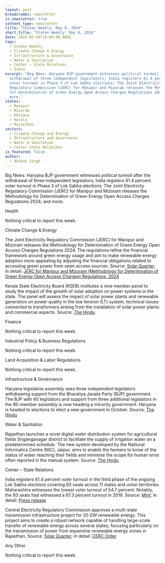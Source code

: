 ```yaml
---
layout: post
breadcrumbs: newsletter
is_newsletter: true
content_type: newsletter
title: "States Weekly: May 8, 2024"
short_title: "States Weekly: May 8, 2024"
date: 2024-05-08T16:04:00.000Z
tags:
  - States Weekly
  - Climate Change & Energy
  - Infrastructure & Governance  
  - Water & Sanitation
  - Center – State Relations 
  - India
excerpt: "Big News: Haryana BJP government witnesses political turmoil after the
  withdrawal of three independent legislators; India registers 61.4 percent
  voter turnout in Phase 3 of Lok Sabha elections; The Joint Electricity
  Regulatory Commission (JERC) for Manipur and Mizoram releases the Methodology
  for Determination of Green Energy Open Access Charges Regulations 2024; and
  more."
states:
  - Manipur
  - Mizoram
  - Haryana
  - Kerala
  - Rajasthan
sectors:
  - Climate Change and Energy
  - Infrastructure and Governance
  - Water & Sanitation
  - Center-State Relations
is_featured: false
author:
  - Akshat Singh
---
```

Big News: Haryana BJP government witnesses political turmoil after the withdrawal of three independent legislators; India registers 61.4 percent voter turnout in Phase 3 of Lok Sabha elections; The Joint Electricity Regulatory Commission (JERC) for Manipur and Mizoram releases the Methodology for Determination of Green Energy Open Access Charges Regulations 2024; and more.



Health 



Nothing critical to report this week.



Climate Change & Energy

The Joint Electricity Regulatory Commission (JERC) for Manipur and Mizoram releases the Methodology for Determination of Green Energy Open Access Charges Regulations 2024. The regulations refine the financial framework around green energy usage and aim to make renewable energy adoption more appealing by adjusting the financial obligations related to accessing green power from open access sources. Source: [Solar Quarter](https://solarquarter.com/2024/05/03/jerc-for-manipur-and-mizoram-introduces-green-energy-open-access-charges-regulations-2024/); In detail: [JERC for Manipur and Mizoram (Methodology for Determination of Green Energy Open Access Charges) Regulations, 2024](https://jerc.mizoram.gov.in/uploads/attachments/2024/04/5df8a7602d5fdea879a6dafd70e50d47/methodology-for-determination-of-green-energy-open-access-charges-regulations-2024.pdf)



Kerala State Electricity Board (KSEB) institutes a nine member panel to study the impact of the growth of solar adoption on power systems in the state. The panel will assess the impact of solar power plants and renewable generation on power quality in the low tension (LT) system, technical issues connected to transformers arising from the installation of solar power plants and commercial aspects. Source: [The Hindu](https://www.thehindu.com/news/national/kerala/kerala-state-electricity-board-to-study-how-solar-penetration-has-impacted-states-power-system/article68146794.ece)



Finance

Nothing critical to report this week.



Industrial Policy & Business Regulations  

Nothing critical to report this week.



Land Acquisition & Labor Regulations  

Nothing critical to report this week. 



Infrastructure & Governance  

Haryana legislative assembly sees three independent legislators withdrawing support from the Bharatiya Janata Party (BJP) government. The BJP with 40 legislators and support from three additional legislators in the 90-member assembly is now heading a minority government. Haryana is headed to elections to elect a new government in October. Source: [The Hindu](https://www.thehindu.com/news/national/three-independent-mlas-withdraw-support-to-bjp-government-in-haryana/article68149994.ece)

[](https://www.thehindu.com/news/national/three-independent-mlas-withdraw-support-to-bjp-government-in-haryana/article68149994.ece)

Water & Sanitation

Rajasthan launches a novel digital water distribution system for agricultural fields Sriganganagar district to facilitate the supply of irrigation water on a predetermined schedule. The new system developed by the National Informatics Centre (NIC), Jaipur, aims to enable the farmers to know of the status of water reaching their fields and minimise the scope for human error often reported in the manual system. Source: [The Hindu](https://www.thehindu.com/news/national/rajasthan/unique-digital-distribution-system-launched-for-irrigation-water-in-rajasthan/article68125719.ece)



Center – State Relations 

India registers 61.4 percent voter turnout in the third phase of the ongoing Lok Sabha elections covering 93 seats across 11 states and union territories. Maharashtra witnesses the lowest voter turnout of 54.7 percent. Notably, the 93 seats had witnessed a 67.3 percent turnout in 2019. Source: [Mint](https://www.livemint.com/elections/lok-sabha-election-2024-phase-3-voting-voter-turnout-assam-west-bengal-uttar-pradesh-bihar-karnataka-maharashtra-11715091923134.html); In detail: [Press release](https://pib.gov.in/PressReleasePage.aspx?PRID=2019889)



Central Electricity Regulatory Commission approves a multi-state transmission infrastructure project for 20 GW renewable energy. This project aims to create a robust network capable of handling large-scale transfer of renewable energy across several states, focusing particularly on the transmission of power from expansive renewable energy zones in Rajasthan. Source: [Solar Quarter](https://solarquarter.com/2024/04/30/revolutionizing-renewable-energy-advancements-in-power-transmission-infrastructure-from-rajasthan/); In detail: [CERC Order](https://cercind.gov.in/2024/orders/114-TL-2024.pdf)



Any Other

Nothing critical to report this week.

